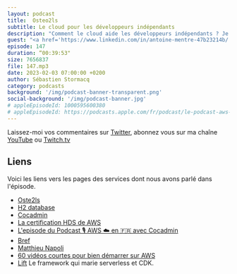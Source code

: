 ```yaml
---
layout: podcast
title:  Osteo2ls
subtitle: Le cloud pour les développeurs indépendants
description: "Comment le cloud aide les développeurs indépendants ? Je suis parti à la rencontre de Antoine, développeur d'un outil de gestion pour les ostéopathes.  Nous parlons de l'origine de ce projet il y a plus de 20 ans, de sa découverte du cloud grâce à des vidéos YouTube entre autres et de sa décision de migrer son application sur une infrastructure serverless. On parle de AWS Lambda et Amazon RDS. Le résultat est moins de travail pour gérer l'infrastructure et 50% moins cher qu'un hébergement classique sous VM. On parle de risque de lock-in et de perception des clients quant au déploiement dans le cloud. Vous l'entendrez, le cloud n'est pas que pour les grandes entreprises, grâce à AWS, Antoine passe des nuits et des week-ends plus tranquilles."
guest: "<a href='https://www.linkedin.com/in/antoine-mentre-47b23214b/'>Antoine Mentré</a>, Software Engineer, Oste2ls"
episode: 147
duration: “00:39:53"
size: 7656837
file: 147.mp3
date: 2023-02-03 07:00:00 +0200
author: Sébastien Stormacq
category: podcasts
background: '/img/podcast-banner-transparent.png'
social-background: '/img/podcast-banner.jpg'
# appleEpisodeId: 1000595600380
# appleEpisodeId: https://podcasts.apple.com/fr/podcast/le-podcast-aws-en-français/id1452118442
---
```


Laissez-moi vos commentaires sur [Twitter](https://twitter.com/sebsto), abonnez vous sur ma chaîne [YouTube](https://www.youtube.com/sebsto) ou [Twitch.tv](https://www.twitch.tv/sebAWS)

## Liens

Voici les liens vers les pages des services dont nous avons parlé dans l'épisode.

- [Oste2ls](https://osteo2ls.com/)
- [H2 database](https://www.h2database.com/html/main.html)
- [Cocadmin](https://www.youtube.com/@cocadmin)
- [La certification HDS de AWS](https://aws.amazon.com/compliance/hds/)
- [L'episode du Podcast 🎙 AWS ☁️ en 🇫🇷 avec Cocadmin](https://stormacq.com/podcasts/episode_022/index.html)
- [Bref](https://bref.sh/)
- [Matthieu Napoli](https://mnapoli.fr/)
- [60 vidéos courtes pour bien démarrer sur AWS](https://stormacq.com/2020/08/31/bien-demarrer.html)
- [Lift](https://github.com/getlift/lift) Le framework qui marie serverless et CDK.